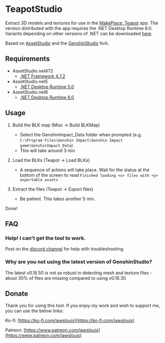 # TeapotStudio
Extract 3D models and textures for use in the [MakePlace: Teapot](https://jawslouis.itch.io/teapot) app. The version distributed with the app requires the .NET Desktop Runtime 6.0. Variants depending on other versions of .NET can be downloaded [here](https://github.com/jawslouis/TeapotStudio/releases).

Based on [AssetStudio](https://github.com/Perfare/AssetStudio) and the [GenshinStudio](https://github.com/Razmoth/GenshinStudio) fork.

## Requirements

- AssetStudio.net472
   - [.NET Framework 4.7.2](https://dotnet.microsoft.com/download/dotnet-framework/net472)
- AssetStudio.net5
   - [.NET Desktop Runtime 5.0](https://dotnet.microsoft.com/download/dotnet/5.0)
- AssetStudio.net6
   - [.NET Desktop Runtime 6.0](https://dotnet.microsoft.com/download/dotnet/6.0)

## Usage

1. Build the BLK map (Misc -> Build BLKMap)
   - Select the GenshinImpact_Data folder when prompted (e.g. `C:\Program Files\Genshin Impact\Genshin Impact game\GenshinImpact_Data`)
   - This will take around 3 min

2. Load the BLKs (Teapot -> Load BLKs)
   - A sequence of actions will take place. Wait for the status at the bottom of the screen to read `Finished loading <x> files with <y> exportable assets`

3. Extract the files (Teapot -> Export files)
   - Be patient. This takes another 5 min.

Done!

## FAQ

### Help! I can't get the tool to work.
Post on the [discord channel](https://discord.gg/YuvcPzCuhq) for help with troubleshooting.

### Why are you not using the latest version of GenshinStudio?
The latest v0.16.50 is not as robust in detecting mesh and texture files - about 30% of files are missing compared to using v0.16.30.

## Donate
Thank you for using this tool. If you enjoy my work and wish to support me, you can use the below links:

Ko-fi: [https://ko-fi.com/jawslouis](https://ko-fi.com/jawslouis)

Patreon: [https://www.patreon.com/jawslouis](https://www.patreon.com/jawslouis)

